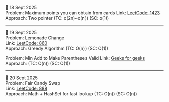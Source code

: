 📅 18 Sept 2025  
Problem: Maximum points you can obtain from cards 
Link: [LeetCode: 1423](https://leetcode.com/problems/maximum-points-you-can-obtain-from-cards/)  
Approach: Two pointer 
          (TC: o(2n)~o(n))
          (SC: o(1))

----------

📅 19 Sept 2025  
Problem: Lemonade Change  
Link: [LeetCode: 860](https://leetcode.com/problems/lemonade-change/)  
Approach: Greedy Algorithm 
          (TC: O(n))
          (SC: O(1))

Problem: Min Add to Make Parentheses Valid 
Link: [Geeks for geeks](https://www.geeksforgeeks.org/problems/min-add-to-make-parentheses-valid/1)  
Approach: (TC: O(n))
          (SC: O(1))

----------

📅 20 Sept 2025  
Problem: Fair Candy Swap  
Link: [LeetCode: 888](https://leetcode.com/problems/fair-candy-swap/)  
Approach: Math + HashSet for fast lookup 
          (TC: O(n))
          (SC: O(n))  